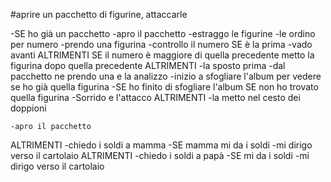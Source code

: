 #aprire un pacchetto di figurine, attaccarle

-SE ho già un pacchetto
    -apro il pacchetto
    -estraggo le figurine
    -le ordino per numero
        -prendo una figurina
        -controllo il numero
            SE è la prima 
                -vado avanti
            ALTRIMENTI
                SE il numero è maggiore di quella precedente
                    metto la figurina dopo quella precedente
            ALTRIMENTI
                -la sposto prima
    -dal pacchetto ne prendo una e la analizzo
    -inizio a sfogliare l'album per vedere se ho già quella figurina
        -SE ho finito di sfogliare l'album
            SE non ho trovato quella figurina
                -Sorrido e l'attacco
    ALTRIMENTI
        -la metto nel cesto dei doppioni








    -apro il pacchetto
ALTRIMENTI
    -chiedo i soldi a mamma
        -SE mamma mi da i soldi
            -mi dirigo verso il cartolaio
ALTRIMENTI
    -chiedo i soldi a papà
        -SE mi da i soldi
            -mi dirigo verso il cartolaio
